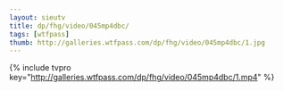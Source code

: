 ```yaml
--- 
layout: sieutv
title: dp/fhg/video/045mp4dbc/
tags: [wtfpass]
thumb: http://galleries.wtfpass.com/dp/fhg/video/045mp4dbc/1.jpg
---
```

{% include tvpro key="http://galleries.wtfpass.com/dp/fhg/video/045mp4dbc/1.mp4" %} 
